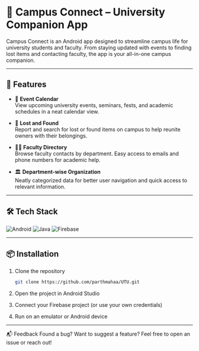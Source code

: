# 📱 Campus Connect – University Companion App

Campus Connect is an Android app designed to streamline campus life for university students and faculty. From staying updated with events to finding lost items and contacting faculty, the app is your all-in-one campus companion.

---

## 🚀 Features

- 📅 **Event Calendar**  
  View upcoming university events, seminars, fests, and academic schedules in a neat calendar view.

- 🧾 **Lost and Found**  
  Report and search for lost or found items on campus to help reunite owners with their belongings.

- 👨‍🏫 **Faculty Directory**  
  Browse faculty contacts by department. Easy access to emails and phone numbers for academic help.

- 🏛️ **Department-wise Organization**  
  Neatly categorized data for better user navigation and quick access to relevant information.

---

## 🛠️ Tech Stack

![Android](https://img.shields.io/badge/Mobile-AndroidStudio-blue?logo=androidstudio)
![Java](https://img.shields.io/badge/Language-Java-yellow?logo=java)
![Firebase](https://img.shields.io/badge/Backend-Firebase-orange?logo=firebase)

---

## 📦 Installation

1. Clone the repository  
   ```bash
   git clone https://github.com/parthmahaa/UTU.git
   ```
2. Open the project in Android Studio

3. Connect your Firebase project (or use your own credentials)

4. Run on an emulator or Android device

---

📬 Feedback
Found a bug? Want to suggest a feature? Feel free to open an issue or reach out!
